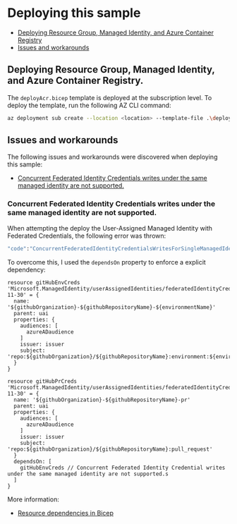 # Deploying this sample

- [Deploying Resource Group, Managed Identity, and Azure Container Registry](#deploying-resource-group-managed-identity-and-azure-container-registry)
- [Issues and workarounds](#issues-and-workarounds)

## Deploying Resource Group, Managed Identity, and Azure Container Registry.

The ```deployAcr.bicep``` template is deployed at the subscription level. To deploy the template, run the following AZ CLI command:

```bash
az deployment sub create --location <location> --template-file .\deployAcr.bicep --parameters .\parameters.deployAcr.bicepparam
```

## Issues and workarounds

The following issues and workarounds were discovered when deploying this sample:

- [Concurrent Federated Identity Credentials writes under the same managed identity are not supported.](#concurrent-federated-identity-credentials-writes-under-the-same-managed-identity-are-not-supported)

### Concurrent Federated Identity Credentials writes under the same managed identity are not supported.

When attempting the deploy the User-Assigned Managed Identity with Federated Credentials, the following error was thrown:

```bash
"code":"ConcurrentFederatedIdentityCredentialsWritesForSingleManagedIdentity","message":"Too many Federated Identity Credentials are written concurrently for the managed identity '{MANAGED_IDENTITY_RESOURCE_ID}'. Concurrent Federated Identity Credentials writes under the same managed identity are not supported.
```

To overcome this, I used the `dependsOn` property to enforce a explicit dependency:

```bicep
resource gitHubEnvCreds 'Microsoft.ManagedIdentity/userAssignedIdentities/federatedIdentityCredentials@2024-11-30' = {
  name: '${githubOrganization}-${githubRepositoryName}-${environmentName}'
  parent: uai
  properties: {
    audiences: [
      azureADaudience
    ]
    issuer: issuer
    subject: 'repo:${githubOrganization}/${githubRepositoryName}:environment:${environmentName}'
  }
}

resource gitHubPrCreds 'Microsoft.ManagedIdentity/userAssignedIdentities/federatedIdentityCredentials@2024-11-30' = {
  name: '${githubOrganization}-${githubRepositoryName}-pr'
  parent: uai
  properties: {
    audiences: [
      azureADaudience
    ]
    issuer: issuer
    subject: 'repo:${githubOrganization}/${githubRepositoryName}:pull_request'
  }
  dependsOn: [
    gitHubEnvCreds // Concurrent Federated Identity Credential writes under the same managed identity are not supported.s
  ]
}
```

More information:

- [Resource dependencies in Bicep](http://learn.microsoft.com/en-us/azure/azure-resource-manager/bicep/resource-dependencies)